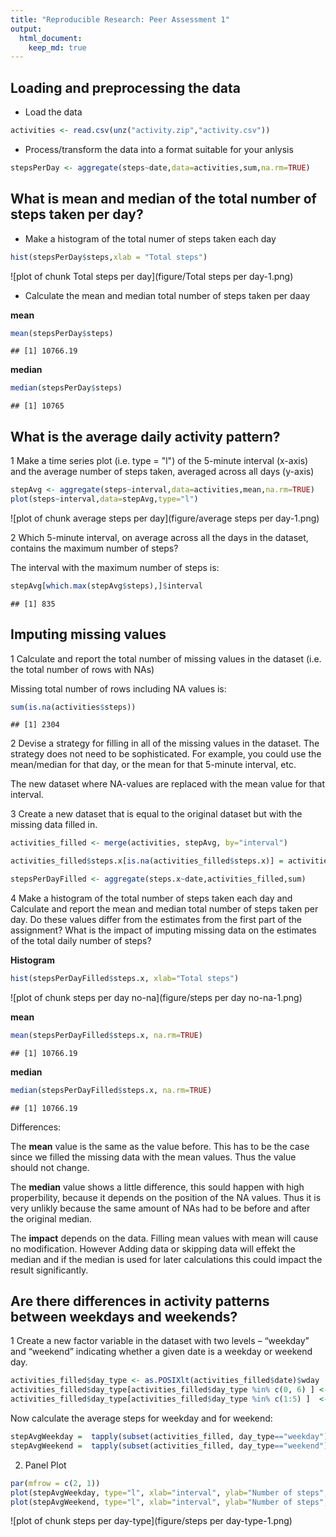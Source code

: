 ```yaml
---
title: "Reproducible Research: Peer Assessment 1"
output: 
  html_document:
    keep_md: true
---
```



## Loading and preprocessing the data
* Load the data

```r
activities <- read.csv(unz("activity.zip","activity.csv"))
```

* Process/transform the data into a format suitable for your anlysis

```r
stepsPerDay <- aggregate(steps~date,data=activities,sum,na.rm=TRUE)
```

## What is mean and median of the total number of steps taken per day?

* Make a histogram of the total numer of steps taken each day

```r
hist(stepsPerDay$steps,xlab = "Total steps")
```

![plot of chunk Total steps per day](figure/Total steps per day-1.png) 

* Calculate the mean and median total number of steps taken per daay

**mean**

```r
mean(stepsPerDay$steps)
```

```
## [1] 10766.19
```

**median**

```r
median(stepsPerDay$steps)
```

```
## [1] 10765
```

What is the average daily activity pattern?
-------------------------------------------

1 Make a time series plot (i.e. type = "l") of the 5-minute interval (x-axis) and the average number of steps taken, averaged across all days (y-axis)


```r
stepAvg <- aggregate(steps~interval,data=activities,mean,na.rm=TRUE)
plot(steps~interval,data=stepAvg,type="l")
```

![plot of chunk average steps per day](figure/average steps per day-1.png) 

2 Which 5-minute interval, on average across all the days in the dataset, contains the maximum number of steps?

The interval with the maximum number of steps is:

```r
stepAvg[which.max(stepAvg$steps),]$interval
```

```
## [1] 835
```


Imputing missing values
-----------------------

1 Calculate and report the total number of missing values in the dataset (i.e. the total number of rows with NAs)

Missing total number of rows including NA values is:

```r
sum(is.na(activities$steps))
```

```
## [1] 2304
```


2 Devise a strategy for filling in all of the missing values in the dataset. The strategy does not need to be sophisticated. For example, you could use the mean/median for that day, or the mean for that 5-minute interval, etc.

 The new dataset where NA-values are replaced with the mean value for that interval.


3 Create a new dataset that is equal to the original dataset but with the missing data filled in.



```r
activities_filled <- merge(activities, stepAvg, by="interval")

activities_filled$steps.x[is.na(activities_filled$steps.x)] = activities_filled$steps.y[is.na(activities_filled$steps.x)]
```


```r
stepsPerDayFilled <- aggregate(steps.x~date,activities_filled,sum)
```

4 Make a histogram of the total number of steps taken each day and Calculate and report the mean and median total number of steps taken per day.
Do these values differ from the estimates from the first part of the assignment?
What is the impact of imputing missing data on the estimates of the total daily number of steps?

**Histogram**


```r
hist(stepsPerDayFilled$steps.x, xlab="Total steps")
```

![plot of chunk steps per day no-na](figure/steps per day no-na-1.png) 


**mean**

```r
mean(stepsPerDayFilled$steps.x, na.rm=TRUE)
```

```
## [1] 10766.19
```

**median**

```r
median(stepsPerDayFilled$steps.x, na.rm=TRUE)
```

```
## [1] 10766.19
```

Differences:

The **mean** value is the same as the value before. This has to be the case since we filled the missing data with the mean values.
Thus the value should not change.

The **median** value shows a little difference, this sould happen with high properbility, because it depends on the position of the NA values.
Thus it is very unlikly because the same amount of NAs had to be before and after the original median.

The **impact** depends on the data. Filling mean values with mean will cause no modification. However Adding data or skipping data will effekt the median and if the median is used for later calculations this could impact the result significantly.


Are there differences in activity patterns between weekdays and weekends?
-------------------------------------------------------------------------

1 Create a new factor variable in the dataset with two levels – “weekday” and “weekend” indicating whether a given date is a weekday or weekend day.

```r
activities_filled$day_type <- as.POSIXlt(activities_filled$date)$wday
activities_filled$day_type[activities_filled$day_type %in% c(0, 6) ] <- "weekend"
activities_filled$day_type[activities_filled$day_type %in% c(1:5) ]  <- "weekday"
```


Now calculate the average steps for weekday and for weekend:


```r
stepAvgWeekday =  tapply(subset(activities_filled, day_type=="weekday")$steps.x, subset(activities_filled, day_type=="weekday")$interval, mean)
stepAvgWeekend =  tapply(subset(activities_filled, day_type=="weekend")$steps.x, subset(activities_filled, day_type=="weekend")$interval, mean)
```

2) Panel Plot


```r
par(mfrow = c(2, 1))
plot(stepAvgWeekday, type="l", xlab="interval", ylab="Number of steps", main="weekdays")
plot(stepAvgWeekend, type="l", xlab="interval", ylab="Number of steps", main="weekend")
```

![plot of chunk steps per day-type](figure/steps per day-type-1.png) 

